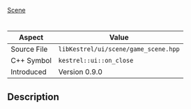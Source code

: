 [Scene](index.md)
# 
| Aspect | Value |
| --- | --- |
| Source File | `libKestrel/ui/scene/game_scene.hpp` |
| C++ Symbol | `kestrel::ui::on_close` |
| Introduced | Version 0.9.0 |
## Description
